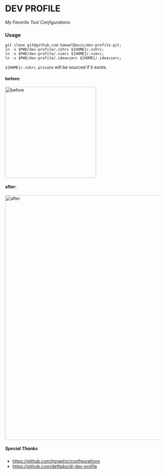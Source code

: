 # DEV PROFILE
_My Favorite Tool Configurations_

### Usage
```shell 
git clone git@github.com:SamuelDavis/dev-profile.git;
ln -s $PWD/dev-profile/.zshrc ${HOME}/.zshrc;
ln -s $PWD/dev-profile/.vimrc ${HOME}/.vimrc;
ln -s $PWD/dev-profile/.ideavimrc ${HOME}/.ideavimrc;
```

`${HOME}/.zshrc.private` will be sourced if it exists.

#### before:
<img width="296" alt="before" src="https://user-images.githubusercontent.com/2657052/110217916-cde43500-7e84-11eb-89d6-1e90b28b9ff9.png">

#### after:
<img width="795" alt="after" src="https://user-images.githubusercontent.com/2657052/110217922-d177bc00-7e84-11eb-89ff-fc251fd13a7c.png">

##### Special Thanks
- https://github.com/jtgraphic/configurations
- https://github.com/daftlabs/dl-dev-profile
